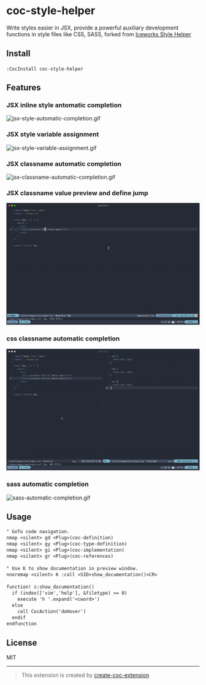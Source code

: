 # coc-style-helper

Write styles easier in JSX, provide a powerful auxiliary development functions in style files like CSS, SASS, forked from [Iceworks Style Helper](https://github.com/ice-lab/iceworks/blob/master/extensions/iceworks-style-helper/README.en.md)

## Install

`:CocInstall coc-style-helper`

## Features

### JSX inline style antomatic completion

<img src="https://raw.githubusercontent.com/PLDaily/coc-style-helper/master/images/jsx-style-automatic-completion.gif" alt="jsx-style-automatic-completion.gif">

### JSX style variable assignment

<img src="https://raw.githubusercontent.com/PLDaily/coc-style-helper/master/images/jsx-style-variable-assignment.gif" alt="jsx-style-variable-assignment.gif">

### JSX classname automatic completion

<img src="https://raw.githubusercontent.com/PLDaily/coc-style-helper/master/images/jsx-classname-automatic-completion.gif" alt="jsx-classname-automatic-completion.gif">

### JSX classname value preview and define jump

<img src="https://raw.githubusercontent.com/PLDaily/coc-style-helper/master/images/jsx-classname-value-preview-and-define-jump.gif" alt="jsx-classname-value-preview-and-define-jump.gif">

### css classname automatic completion

<img src="https://raw.githubusercontent.com/PLDaily/coc-style-helper/master/images/css-classname-automatic-classname.gif" alt="css-classname-automatic-classname.gif">

### sass automatic completion

<img src="https://raw.githubusercontent.com/PLDaily/coc-style-helper/master/images/sass-automatic-completion.gif" alt="sass-automatic-completion.gif">


## Usage

```
" GoTo code navigation.
nmap <silent> gd <Plug>(coc-definition)
nmap <silent> gy <Plug>(coc-type-definition)
nmap <silent> gi <Plug>(coc-implementation)
nmap <silent> gr <Plug>(coc-references)

" Use K to show documentation in preview window.
nnoremap <silent> K :call <SID>show_documentation()<CR>

function! s:show_documentation()
  if (index(['vim','help'], &filetype) >= 0)
    execute 'h '.expand('<cword>')
  else
    call CocAction('doHover')
  endif
endfunction
```

## License

MIT

---

> This extension is created by [create-coc-extension](https://github.com/fannheyward/create-coc-extension)
